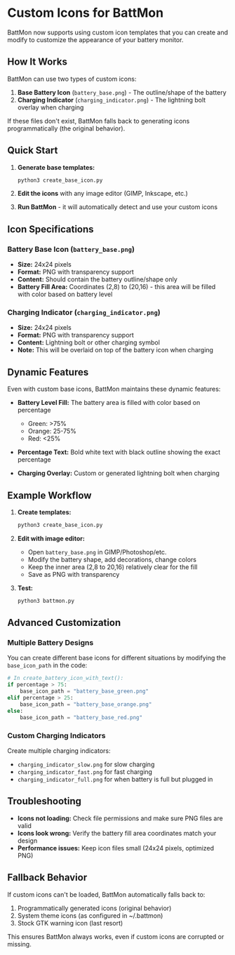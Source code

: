 # Custom Icons for BattMon

BattMon now supports using custom icon templates that you can create and modify to customize the appearance of your battery monitor.

## How It Works

BattMon can use two types of custom icons:

1. **Base Battery Icon** (`battery_base.png`) - The outline/shape of the battery
2. **Charging Indicator** (`charging_indicator.png`) - The lightning bolt overlay when charging

If these files don't exist, BattMon falls back to generating icons programmatically (the original behavior).

## Quick Start

1. **Generate base templates:**
   ```bash
   python3 create_base_icon.py
   ```

2. **Edit the icons** with any image editor (GIMP, Inkscape, etc.)

3. **Run BattMon** - it will automatically detect and use your custom icons

## Icon Specifications

### Battery Base Icon (`battery_base.png`)
- **Size:** 24x24 pixels
- **Format:** PNG with transparency support
- **Content:** Should contain the battery outline/shape only
- **Battery Fill Area:** Coordinates (2,8) to (20,16) - this area will be filled with color based on battery level

### Charging Indicator (`charging_indicator.png`)
- **Size:** 24x24 pixels
- **Format:** PNG with transparency support  
- **Content:** Lightning bolt or other charging symbol
- **Note:** This will be overlaid on top of the battery icon when charging

## Dynamic Features

Even with custom base icons, BattMon maintains these dynamic features:

- **Battery Level Fill:** The battery area is filled with color based on percentage
  - Green: >75%
  - Orange: 25-75%
  - Red: <25%

- **Percentage Text:** Bold white text with black outline showing the exact percentage

- **Charging Overlay:** Custom or generated lightning bolt when charging

## Example Workflow

1. **Create templates:**
   ```bash
   python3 create_base_icon.py
   ```

2. **Edit with image editor:**
   - Open `battery_base.png` in GIMP/Photoshop/etc.
   - Modify the battery shape, add decorations, change colors
   - Keep the inner area (2,8 to 20,16) relatively clear for the fill
   - Save as PNG with transparency

3. **Test:**
   ```bash
   python3 battmon.py
   ```

## Advanced Customization

### Multiple Battery Designs
You can create different base icons for different situations by modifying the `base_icon_path` in the code:

```python
# In create_battery_icon_with_text():
if percentage > 75:
    base_icon_path = "battery_base_green.png"
elif percentage > 25:
    base_icon_path = "battery_base_orange.png"
else:
    base_icon_path = "battery_base_red.png"
```

### Custom Charging Indicators
Create multiple charging indicators:
- `charging_indicator_slow.png` for slow charging
- `charging_indicator_fast.png` for fast charging
- `charging_indicator_full.png` for when battery is full but plugged in

## Troubleshooting

- **Icons not loading:** Check file permissions and make sure PNG files are valid
- **Icons look wrong:** Verify the battery fill area coordinates match your design
- **Performance issues:** Keep icon files small (24x24 pixels, optimized PNG)

## Fallback Behavior

If custom icons can't be loaded, BattMon automatically falls back to:
1. Programmatically generated icons (original behavior)
2. System theme icons (as configured in ~/.battmon)
3. Stock GTK warning icon (last resort)

This ensures BattMon always works, even if custom icons are corrupted or missing.
